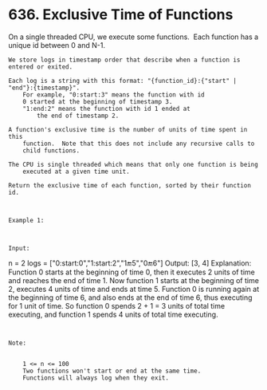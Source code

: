 # 636. Exclusive Time of Functions

On a single threaded CPU, we execute some functions.  Each function has
        a unique id between 0 and N-1.

    We store logs in timestamp order that describe when a function is entered or exited.

    Each log is a string with this format: "{function_id}:{"start" | "end"}:{timestamp}". 
        For example, "0:start:3" means the function with id
        0 started at the beginning of timestamp 3. 
        "1:end:2" means the function with id 1 ended at
            the end of timestamp 2.

    A function's exclusive time is the number of units of time spent in this
        function.  Note that this does not include any recursive calls to
        child functions.

    The CPU is single threaded which means that only one function is being
        executed at a given time unit.

    Return the exclusive time of each function, sorted by their function id.

     

    Example 1:

    

    Input:
n = 2
logs = ["0:start:0","1:start:2","1:end:5","0:end:6"]
Output: [3, 4]
Explanation:
Function 0 starts at the beginning of time 0, then it executes 2 units of time and reaches the end of time 1.
Now function 1 starts at the beginning of time 2, executes 4 units of time and ends at time 5.
Function 0 is running again at the beginning of time 6, and also ends at the end of time 6, thus executing for 1 unit of time.
So function 0 spends 2 + 1 = 3 units of total time executing, and function 1 spends 4 units of total time executing.

     

    Note:

    
        1 <= n <= 100
        Two functions won't start or end at the same time.
        Functions will always log when they exit.